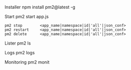 Installer
    npm install pm2@latest -g

Start
    pm2 start app.js

    pm2 stop        <app_name|namespace|id|'all'|json_conf>
    pm2 restart     <app_name|namespace|id|'all'|json_conf>
    pm2 delete      <app_name|namespace|id|'all'|json_conf>

Lister
    pm2 ls

Logs
    pm2 logs

Monitoring 
    pm2 monit
